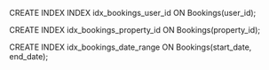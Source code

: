 CREATE INDEX INDEX idx_bookings_user_id ON Bookings(user_id);

CREATE INDEX idx_bookings_property_id ON Bookings(property_id);

CREATE INDEX idx_bookings_date_range ON Bookings(start_date, end_date);

